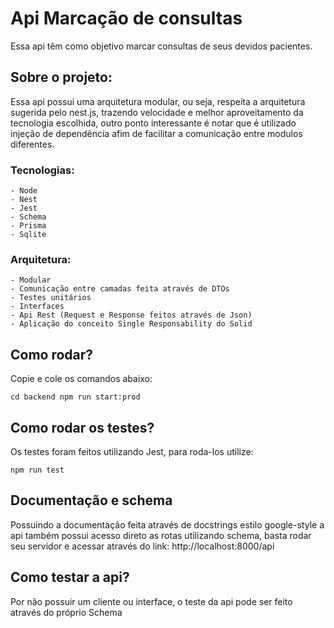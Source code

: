 # Api Marcação de consultas

Essa api têm como objetivo marcar consultas de seus devidos pacientes.

## Sobre o projeto:

Essa api possui uma arquitetura modular, ou seja, respeita a arquitetura sugerida pelo nest.js, trazendo velocidade e melhor aproveitamento da tecnologia escolhida, outro ponto interessante é notar que é utilizado injeção de dependência afim de facilitar a comunicação entre modulos diferentes.

### Tecnologias:

    - Node
    - Nest
    - Jest
    - Schema
    - Prisma
    - Sqlite


### Arquitetura:
    - Modular
    - Comunicação entre camadas feita através de DTOs
    - Testes unitários
    - Interfaces
    - Api Rest (Request e Response feitos através de Json)
    - Aplicação do conceito Single Responsability do Solid

## Como rodar?

Copie e cole os comandos abaixo:

`
    cd backend
    npm run start:prod
`

## Como rodar os testes?

Os testes foram feitos utilizando Jest, para roda-los utilize:

`
    npm run test
`

## Documentação e schema

Possuindo a documentação feita através de docstrings estilo google-style a api também possui acesso direto as rotas utilizando schema, basta rodar seu servidor e acessar através do link: http://localhost:8000/api

## Como testar a api?

Por não possuir um cliente ou interface, o teste da api pode ser feito através do próprio Schema